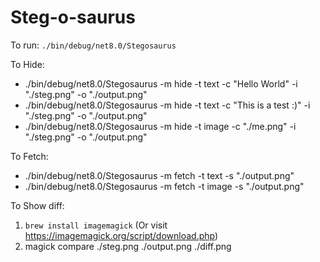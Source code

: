 # Steg-o-saurus

To run: `./bin/debug/net8.0/Stegosaurus`

To Hide:

* ./bin/debug/net8.0/Stegosaurus -m hide -t text -c "Hello World" -i "./steg.png" -o "./output.png"
* ./bin/debug/net8.0/Stegosaurus -m hide -t text -c "This is a test :)" -i "./steg.png" -o "./output.png"
* ./bin/debug/net8.0/Stegosaurus -m hide -t image -c "./me.png" -i "./steg.png" -o "./output.png"

To Fetch:

* ./bin/debug/net8.0/Stegosaurus -m fetch -t text -s "./output.png"
* ./bin/debug/net8.0/Stegosaurus -m fetch -t image -s "./output.png"

To Show diff:

1. `brew install imagemagick` (Or visit https://imagemagick.org/script/download.php)
2. magick compare ./steg.png ./output.png ./diff.png
